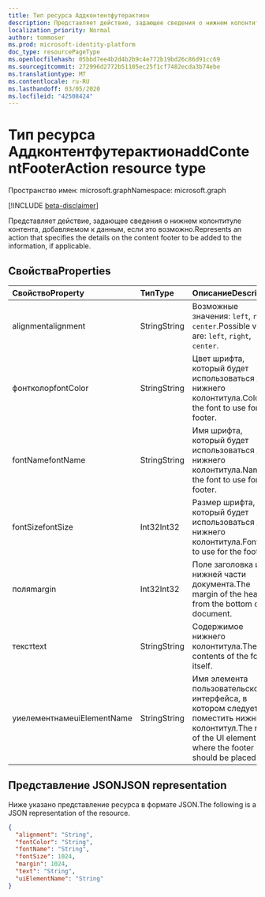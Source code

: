 ```yaml
---
title: Тип ресурса Аддконтентфутерактион
description: Представляет действие, задающее сведения о нижнем колонтитуле контента, добавляемом к данным, если это возможно.
localization_priority: Normal
author: tommoser
ms.prod: microsoft-identity-platform
doc_type: resourcePageType
ms.openlocfilehash: 05bbd7ee4b2d4b2b9c4e772b19bd26c86d91cc69
ms.sourcegitcommit: 272996d2772b51105ec25f1cf7482ecda3b74ebe
ms.translationtype: MT
ms.contentlocale: ru-RU
ms.lasthandoff: 03/05/2020
ms.locfileid: "42508424"
---
```

# <a name="addcontentfooteraction-resource-type"></a><span data-ttu-id="b8da8-103">Тип ресурса Аддконтентфутерактион</span><span class="sxs-lookup"><span data-stu-id="b8da8-103">addContentFooterAction resource type</span></span>

<span data-ttu-id="b8da8-104">Пространство имен: microsoft.graph</span><span class="sxs-lookup"><span data-stu-id="b8da8-104">Namespace: microsoft.graph</span></span>

[!INCLUDE [beta-disclaimer](../../includes/beta-disclaimer.md)]

<span data-ttu-id="b8da8-105">Представляет действие, задающее сведения о нижнем колонтитуле контента, добавляемом к данным, если это возможно.</span><span class="sxs-lookup"><span data-stu-id="b8da8-105">Represents an action that specifies the details on the content footer to be added to the information, if applicable.</span></span>

## <a name="properties"></a><span data-ttu-id="b8da8-106">Свойства</span><span class="sxs-lookup"><span data-stu-id="b8da8-106">Properties</span></span>

| <span data-ttu-id="b8da8-107">Свойство</span><span class="sxs-lookup"><span data-stu-id="b8da8-107">Property</span></span>      | <span data-ttu-id="b8da8-108">Тип</span><span class="sxs-lookup"><span data-stu-id="b8da8-108">Type</span></span>   | <span data-ttu-id="b8da8-109">Описание</span><span class="sxs-lookup"><span data-stu-id="b8da8-109">Description</span></span>                                                   |
| :------------ | :----- | :------------------------------------------------------------ |
| <span data-ttu-id="b8da8-110">alignment</span><span class="sxs-lookup"><span data-stu-id="b8da8-110">alignment</span></span>     | <span data-ttu-id="b8da8-111">String</span><span class="sxs-lookup"><span data-stu-id="b8da8-111">String</span></span> | <span data-ttu-id="b8da8-112">Возможные значения: `left`, `right`, `center`.</span><span class="sxs-lookup"><span data-stu-id="b8da8-112">Possible values are: `left`, `right`, `center`.</span></span>               |
| <span data-ttu-id="b8da8-113">фонтколор</span><span class="sxs-lookup"><span data-stu-id="b8da8-113">fontColor</span></span>     | <span data-ttu-id="b8da8-114">String</span><span class="sxs-lookup"><span data-stu-id="b8da8-114">String</span></span> | <span data-ttu-id="b8da8-115">Цвет шрифта, который будет использоваться для нижнего колонтитула.</span><span class="sxs-lookup"><span data-stu-id="b8da8-115">Color of the font to use for the footer.</span></span>                      |
| <span data-ttu-id="b8da8-116">fontName</span><span class="sxs-lookup"><span data-stu-id="b8da8-116">fontName</span></span>      | <span data-ttu-id="b8da8-117">String</span><span class="sxs-lookup"><span data-stu-id="b8da8-117">String</span></span> | <span data-ttu-id="b8da8-118">Имя шрифта, который будет использоваться для нижнего колонтитула.</span><span class="sxs-lookup"><span data-stu-id="b8da8-118">Name of the font to use for the footer.</span></span>                       |
| <span data-ttu-id="b8da8-119">fontSize</span><span class="sxs-lookup"><span data-stu-id="b8da8-119">fontSize</span></span>      | <span data-ttu-id="b8da8-120">Int32</span><span class="sxs-lookup"><span data-stu-id="b8da8-120">Int32</span></span>  | <span data-ttu-id="b8da8-121">Размер шрифта, который будет использоваться для нижнего колонтитула.</span><span class="sxs-lookup"><span data-stu-id="b8da8-121">Font size to use for the footer.</span></span>                              |
| <span data-ttu-id="b8da8-122">поля</span><span class="sxs-lookup"><span data-stu-id="b8da8-122">margin</span></span>        | <span data-ttu-id="b8da8-123">Int32</span><span class="sxs-lookup"><span data-stu-id="b8da8-123">Int32</span></span>  | <span data-ttu-id="b8da8-124">Поле заголовка из нижней части документа.</span><span class="sxs-lookup"><span data-stu-id="b8da8-124">The margin of the header from the bottom of the document.</span></span>     |
| <span data-ttu-id="b8da8-125">текст</span><span class="sxs-lookup"><span data-stu-id="b8da8-125">text</span></span>          | <span data-ttu-id="b8da8-126">String</span><span class="sxs-lookup"><span data-stu-id="b8da8-126">String</span></span> | <span data-ttu-id="b8da8-127">Содержимое нижнего колонтитула.</span><span class="sxs-lookup"><span data-stu-id="b8da8-127">The contents of the footer itself.</span></span>                            |
| <span data-ttu-id="b8da8-128">уиелементнаме</span><span class="sxs-lookup"><span data-stu-id="b8da8-128">uiElementName</span></span> | <span data-ttu-id="b8da8-129">String</span><span class="sxs-lookup"><span data-stu-id="b8da8-129">String</span></span> | <span data-ttu-id="b8da8-130">Имя элемента пользовательского интерфейса, в котором следует поместить нижний колонтитул.</span><span class="sxs-lookup"><span data-stu-id="b8da8-130">The name of the UI element where the footer should be placed.</span></span> |

## <a name="json-representation"></a><span data-ttu-id="b8da8-131">Представление JSON</span><span class="sxs-lookup"><span data-stu-id="b8da8-131">JSON representation</span></span>

<span data-ttu-id="b8da8-132">Ниже указано представление ресурса в формате JSON.</span><span class="sxs-lookup"><span data-stu-id="b8da8-132">The following is a JSON representation of the resource.</span></span>

<!-- {
  "blockType": "resource",
  "optionalProperties": [

  ],
  "@odata.type": "microsoft.graph.addContentFooterAction",
  "baseType": "microsoft.graph.informationProtectionAction"
}-->

```json
{
  "alignment": "String",
  "fontColor": "String",
  "fontName": "String",
  "fontSize": 1024,
  "margin": 1024,
  "text": "String",
  "uiElementName": "String"
}
```

<!-- uuid: 16cd6b66-4b1a-43a1-adaf-3a886856ed98
2019-02-04 14:57:30 UTC -->
<!-- {
  "type": "#page.annotation",
  "description": "addContentFooterAction resource",
  "keywords": "",
  "section": "documentation",
  "tocPath": ""
}-->